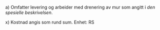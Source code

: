 a) Omfatter levering og arbeider med drenering av mur som angitt i *den spesielle beskrivelsen*.

x) Kostnad angis som rund sum. Enhet: RS

